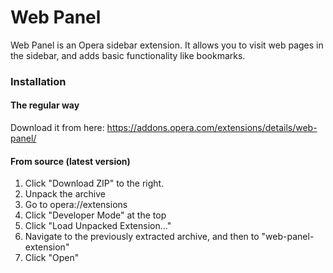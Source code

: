 # Web Panel

Web Panel is an Opera sidebar extension. It allows you to visit web pages in the sidebar, and adds basic functionality like bookmarks.

### Installation

#### The regular way

Download it from here: https://addons.opera.com/extensions/details/web-panel/

#### From source (latest version)

1. Click "Download ZIP" to the right.
2. Unpack the archive
3. Go to opera://extensions
4. Click "Developer Mode" at the top
5. Click "Load Unpacked Extension..."
6. Navigate to the previously extracted archive, and then to "web-panel-extension"
7. Click "Open"
